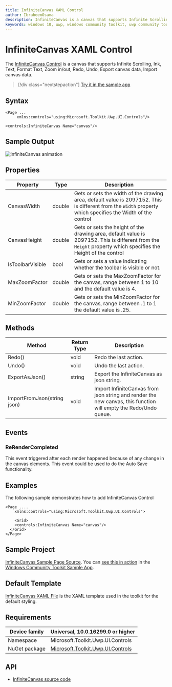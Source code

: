 ```yaml
---
title: InfiniteCanvas XAML Control
author: IbraheemOsama
description: InfiniteCanvas is a canvas that supports Infinite Scrolling, Ink, Text, Format Text, Zoom in/out, Redo, Undo, Export canvas data, Import canvas data.
keywords: windows 10, uwp, windows community toolkit, uwp community toolkit, uwp toolkit, InfiniteCanvas, XAML Control, xaml
---
```


# InfiniteCanvas XAML Control

The [InfiniteCanvas Control](https://docs.microsoft.com/dotnet/api/microsoft.toolkit.uwp.ui.controls.infinitecanvas) is a canvas that supports Infinite Scrolling, Ink, Text, Format Text, Zoom in/out, Redo, Undo, Export canvas data, Import canvas data.

> [!div class="nextstepaction"]
> [Try it in the sample app](uwpct://Controls?sample=InfiniteCanvas)

## Syntax

```xaml
<Page ...
     xmlns:controls="using:Microsoft.Toolkit.Uwp.UI.Controls"/>

<controls:InfiniteCanvas Name="canvas"/>
```

## Sample Output

![InfiniteCanvas animation](../resources/images/Controls/InfiniteCanvas.gif)

## Properties

| Property | Type | Description |
| -- | -- | -- |
| CanvasWidth | double | Gets or sets the width of the drawing area, default value is 2097152. This is different from the `Width` property which specifies the Width of the control |
| CanvasHeight | double | Gets or sets the height of the drawing area, default value is 2097152. This is different from the `Height` property which specifies the Height of the control |
| IsToolbarVisible | bool | Gets or sets a value indicating whether the toolbar is visible or not. |
| MaxZoomFactor | double | Gets or sets the MaxZoomFactor for the canvas, range between 1 to 10 and the default value is 4. |
| MinZoomFactor | double | Gets or sets the MinZoomFactor for the canvas, range between .1 to 1 the default value is .25. |

## Methods

| Method | Return Type | Description |
| -- | -- | -- |
| Redo() | void | Redo the last action. |
| Undo() | void | Undo the last action. |
| ExportAsJson() | string | Export the InfiniteCanvas as json string. |
| ImportFromJson(string json) | void | Import InfiniteCanvas from json string and render the new canvas, this function will empty the Redo/Undo queue. |

## Events

### ReRenderCompleted

This event triggered after each render happened because of any change in the canvas elements.
This event could be used to do the Auto Save functionality.

## Examples

The following sample demonstrates how to add InfiniteCanvas Control

```xaml
<Page ....
    xmlns:controls="using:Microsoft.Toolkit.Uwp.UI.Controls">

    <Grid>
    <controls:InfiniteCanvas Name="canvas"/>
  </Grid>
</Page>
```

## Sample Project

[InfiniteCanvas Sample Page Source](https://github.com/Microsoft/WindowsCommunityToolkit//tree/master/Microsoft.Toolkit.Uwp.SampleApp/SamplePages/InfiniteCanvas). You can [see this in action](uwpct://Controls?sample=InfiniteCanvas) in the [Windows Community Toolkit Sample App](http://aka.ms/uwptoolkitapp).

## Default Template

[InfiniteCanvas XAML File](https://github.com/Microsoft/WindowsCommunityToolkit//blob/master/Microsoft.Toolkit.Uwp.UI.Controls/InfiniteCanvas/InfiniteCanvas.xaml) is the XAML template used in the toolkit for the default styling.

## Requirements

| Device family | Universal, 10.0.16299.0 or higher |
| -- | -- |
| Namespace | Microsoft.Toolkit.Uwp.UI.Controls |
| NuGet package | [Microsoft.Toolkit.Uwp.UI.Controls](https://www.nuget.org/packages/Microsoft.Toolkit.Uwp.UI.Controls/) |

## API

* [InfiniteCanvas source code](https://github.com/Microsoft/WindowsCommunityToolkit//tree/master/Microsoft.Toolkit.Uwp.UI.Controls/InfiniteCanvas)
